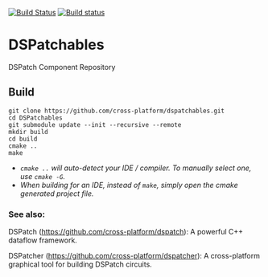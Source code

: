 [![Build Status](https://travis-ci.org/MarcusTomlinson/DSPatchables.svg?branch=master)](https://travis-ci.org/MarcusTomlinson/DSPatchables)
[![Build status](https://ci.appveyor.com/api/projects/status/7lixlpl0699oxb73/branch/master?svg=true)](https://ci.appveyor.com/project/MarcusTomlinson/dspatchables/branch/master)

# DSPatchables

DSPatch Component Repository


## Build

```
git clone https://github.com/cross-platform/dspatchables.git
cd DSPatchables
git submodule update --init --recursive --remote
mkdir build
cd build
cmake ..
make
```

- *`cmake ..` will auto-detect your IDE / compiler. To manually select one, use `cmake -G`.*
- *When building for an IDE, instead of `make`, simply open the cmake generated project file.*


### See also:

DSPatch (https://github.com/cross-platform/dspatch): A powerful C++ dataflow framework.

DSPatcher (https://github.com/cross-platform/dspatcher): A cross-platform graphical tool for building DSPatch circuits.
